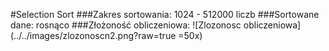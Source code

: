 #Selection Sort
###Zakres sortowania:
 1024 - 512000 liczb
###Sortowane dane:
rosnąco
###Złożoność obliczeniowa:
![Zlozonosc obliczeniowa]
(../../images/zlozonoscn2.png?raw=true =50x)
